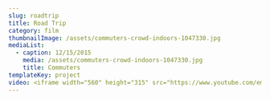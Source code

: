 ```yaml
---
slug: roadtrip
title: Road Trip
category: film
thumbnailImage: /assets/commuters-crowd-indoors-1047330.jpg
mediaList:
  - caption: 12/15/2015
    media: /assets/commuters-crowd-indoors-1047330.jpg
    title: Commuters
templateKey: project
video: <iframe width="560" height="315" src="https://www.youtube.com/embed/lkOzch781t8" frameborder="0" allow="accelerometer; autoplay; encrypted-media; gyroscope; picture-in-picture" allowfullscreen></iframe>
---
```

